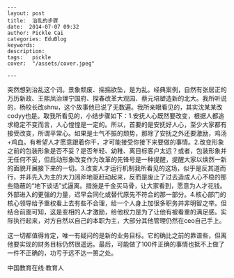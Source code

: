 
    ---
    layout: post  
    title:  治乱的步骤  
    date:  2014-07-07 09:32  
    author: Pickle Cai  
    categories: EduBlog  
    keywords: 
    description:   
    tags:	pickle   
    cover:  "/assets/cover.jpeg"  

    ---  
    
突然想到治乱这个词。景象颓废、摇摇欲坠，是为乱。经典案例，自然有张居正的万历新政、王熙凤治理宁国府、探春改革大观园、蔡元培塑造新的北大。我所听说的，杨校长改shnu，这个故事他已说了无数遍。我所亲眼看见的，其实沈某某改codyy也是。取我所看见的，小结步骤如下：1.安抚人心既然要改变，根据人都追求稳定不变而言，人心惶惶是一定的。所以，首要的是安抚好人心，至少大家都有接受改变，所谓平常心。如果是士气不振的颓势，那除了安抚之外还要激励，鸡汤+鸡血。有希望人才愿意跟着你干，才可能接受你接下来要做的事情。2.改变形象之前的包装形象是否不妥？是否年轻、幼稚、离目标客户太远？或者，包装形象并无任何不妥，但启动形象改变作为改革的先锋号是一种提醒，提醒大家以焕然一新的面貌开展接下来的一切。3.改变人才运行机制我所看见的这场，似乎是反其道而行，并非先入为主的大刀阔斧地驱赶动起来，反而是废止了过去造成人心不稳的那些隐蔽的“地下谈话”式逼离。措施是千金买马骨，让大家看到，愿意为人才花钱。外部进入的更强的力量，迟早会同化或替代原先不符合的那一部分。4.核心部门的核心领导给予重权看上去有些不合理，给一个人身上加很多职务并非明智之举。但结合前面可知，这是变相的人才激励，给他权力是为了让他有被看重的满足感。实际执行起来，对方自然以自己的本职为主，大部分其他管理仍然在ceo自己手上。

这一切都值得肯定，唯一有疑问的是新的业务目标。它的确比之前的靠谱些，但离他要实现的财务目标仍然很遥远。最后，可能做了100件正确的事情也抵不上做了一件不正确的，功亏于远不达一篑之处。

		    
 中国教育在线·教育人

